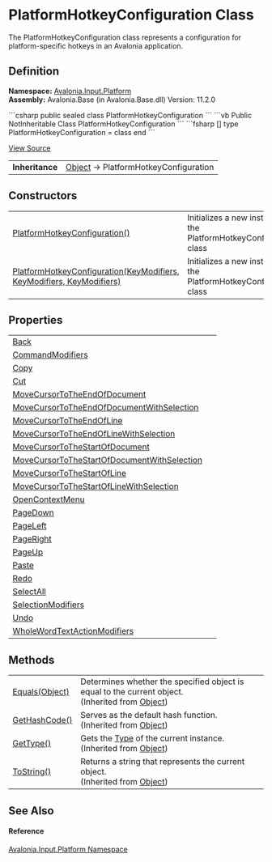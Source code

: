 # PlatformHotkeyConfiguration Class


The PlatformHotkeyConfiguration class represents a configuration for platform-specific hotkeys in an Avalonia application.



## Definition
**Namespace:** <a href="N_Avalonia_Input_Platform">Avalonia.Input.Platform</a>  
**Assembly:** Avalonia.Base (in Avalonia.Base.dll) Version: 11.2.0

<Tabs groupId="api-code-preview">
<TabItem value="csharp" label="C#">
```csharp
public sealed class PlatformHotkeyConfiguration
```
</TabItem>
<TabItem value="vb" label="VB">
```vb
Public NotInheritable Class PlatformHotkeyConfiguration
```
</TabItem>
<TabItem value="fsharp" label="F#">
```fsharp
[<SealedAttribute>]
type PlatformHotkeyConfiguration = class end
```
</TabItem>
</Tabs>



<a href="https://github.com/AvaloniaUI/Avalonia/tree/master/src/Avalonia.Base/Input/Platform/PlatformHotkeyConfiguration.cs" title="View the source code">View Source</a>

<table>
<tr><td><strong>Inheritance</strong></td><td><a href="https://learn.microsoft.com/dotnet/api/system.object" target="_blank" rel="noopener noreferrer">Object</a>  →  PlatformHotkeyConfiguration</td></tr>
</table>



## Constructors
<table>
<tr>
<td><a href="M_Avalonia_Input_Platform_PlatformHotkeyConfiguration__ctor">PlatformHotkeyConfiguration()</a></td>
<td>Initializes a new instance of the PlatformHotkeyConfiguration class</td>
</tr>
<tr>
<td><a href="M_Avalonia_Input_Platform_PlatformHotkeyConfiguration__ctor_1">PlatformHotkeyConfiguration(KeyModifiers, KeyModifiers, KeyModifiers)</a></td>
<td>Initializes a new instance of the PlatformHotkeyConfiguration class</td>
</tr>
</table>

## Properties
<table>
<tr>
<td><a href="P_Avalonia_Input_Platform_PlatformHotkeyConfiguration_Back">Back</a></td>
<td> </td>
</tr>
<tr>
<td><a href="P_Avalonia_Input_Platform_PlatformHotkeyConfiguration_CommandModifiers">CommandModifiers</a></td>
<td> </td>
</tr>
<tr>
<td><a href="P_Avalonia_Input_Platform_PlatformHotkeyConfiguration_Copy">Copy</a></td>
<td> </td>
</tr>
<tr>
<td><a href="P_Avalonia_Input_Platform_PlatformHotkeyConfiguration_Cut">Cut</a></td>
<td> </td>
</tr>
<tr>
<td><a href="P_Avalonia_Input_Platform_PlatformHotkeyConfiguration_MoveCursorToTheEndOfDocument">MoveCursorToTheEndOfDocument</a></td>
<td> </td>
</tr>
<tr>
<td><a href="P_Avalonia_Input_Platform_PlatformHotkeyConfiguration_MoveCursorToTheEndOfDocumentWithSelection">MoveCursorToTheEndOfDocumentWithSelection</a></td>
<td> </td>
</tr>
<tr>
<td><a href="P_Avalonia_Input_Platform_PlatformHotkeyConfiguration_MoveCursorToTheEndOfLine">MoveCursorToTheEndOfLine</a></td>
<td> </td>
</tr>
<tr>
<td><a href="P_Avalonia_Input_Platform_PlatformHotkeyConfiguration_MoveCursorToTheEndOfLineWithSelection">MoveCursorToTheEndOfLineWithSelection</a></td>
<td> </td>
</tr>
<tr>
<td><a href="P_Avalonia_Input_Platform_PlatformHotkeyConfiguration_MoveCursorToTheStartOfDocument">MoveCursorToTheStartOfDocument</a></td>
<td> </td>
</tr>
<tr>
<td><a href="P_Avalonia_Input_Platform_PlatformHotkeyConfiguration_MoveCursorToTheStartOfDocumentWithSelection">MoveCursorToTheStartOfDocumentWithSelection</a></td>
<td> </td>
</tr>
<tr>
<td><a href="P_Avalonia_Input_Platform_PlatformHotkeyConfiguration_MoveCursorToTheStartOfLine">MoveCursorToTheStartOfLine</a></td>
<td> </td>
</tr>
<tr>
<td><a href="P_Avalonia_Input_Platform_PlatformHotkeyConfiguration_MoveCursorToTheStartOfLineWithSelection">MoveCursorToTheStartOfLineWithSelection</a></td>
<td> </td>
</tr>
<tr>
<td><a href="P_Avalonia_Input_Platform_PlatformHotkeyConfiguration_OpenContextMenu">OpenContextMenu</a></td>
<td> </td>
</tr>
<tr>
<td><a href="P_Avalonia_Input_Platform_PlatformHotkeyConfiguration_PageDown">PageDown</a></td>
<td> </td>
</tr>
<tr>
<td><a href="P_Avalonia_Input_Platform_PlatformHotkeyConfiguration_PageLeft">PageLeft</a></td>
<td> </td>
</tr>
<tr>
<td><a href="P_Avalonia_Input_Platform_PlatformHotkeyConfiguration_PageRight">PageRight</a></td>
<td> </td>
</tr>
<tr>
<td><a href="P_Avalonia_Input_Platform_PlatformHotkeyConfiguration_PageUp">PageUp</a></td>
<td> </td>
</tr>
<tr>
<td><a href="P_Avalonia_Input_Platform_PlatformHotkeyConfiguration_Paste">Paste</a></td>
<td> </td>
</tr>
<tr>
<td><a href="P_Avalonia_Input_Platform_PlatformHotkeyConfiguration_Redo">Redo</a></td>
<td> </td>
</tr>
<tr>
<td><a href="P_Avalonia_Input_Platform_PlatformHotkeyConfiguration_SelectAll">SelectAll</a></td>
<td> </td>
</tr>
<tr>
<td><a href="P_Avalonia_Input_Platform_PlatformHotkeyConfiguration_SelectionModifiers">SelectionModifiers</a></td>
<td> </td>
</tr>
<tr>
<td><a href="P_Avalonia_Input_Platform_PlatformHotkeyConfiguration_Undo">Undo</a></td>
<td> </td>
</tr>
<tr>
<td><a href="P_Avalonia_Input_Platform_PlatformHotkeyConfiguration_WholeWordTextActionModifiers">WholeWordTextActionModifiers</a></td>
<td> </td>
</tr>
</table>

## Methods
<table>
<tr>
<td><a href="https://learn.microsoft.com/dotnet/api/system.object.equals#system-object-equals(system-object)" target="_blank" rel="noopener noreferrer">Equals(Object)</a></td>
<td>Determines whether the specified object is equal to the current object.<br />(Inherited from <a href="https://learn.microsoft.com/dotnet/api/system.object" target="_blank" rel="noopener noreferrer">Object</a>)</td>
</tr>
<tr>
<td><a href="https://learn.microsoft.com/dotnet/api/system.object.gethashcode" target="_blank" rel="noopener noreferrer">GetHashCode()</a></td>
<td>Serves as the default hash function.<br />(Inherited from <a href="https://learn.microsoft.com/dotnet/api/system.object" target="_blank" rel="noopener noreferrer">Object</a>)</td>
</tr>
<tr>
<td><a href="https://learn.microsoft.com/dotnet/api/system.object.gettype" target="_blank" rel="noopener noreferrer">GetType()</a></td>
<td>Gets the <a href="https://learn.microsoft.com/dotnet/api/system.type" target="_blank" rel="noopener noreferrer">Type</a> of the current instance.<br />(Inherited from <a href="https://learn.microsoft.com/dotnet/api/system.object" target="_blank" rel="noopener noreferrer">Object</a>)</td>
</tr>
<tr>
<td><a href="https://learn.microsoft.com/dotnet/api/system.object.tostring" target="_blank" rel="noopener noreferrer">ToString()</a></td>
<td>Returns a string that represents the current object.<br />(Inherited from <a href="https://learn.microsoft.com/dotnet/api/system.object" target="_blank" rel="noopener noreferrer">Object</a>)</td>
</tr>
</table>

## See Also


#### Reference
<a href="N_Avalonia_Input_Platform">Avalonia.Input.Platform Namespace</a>  
